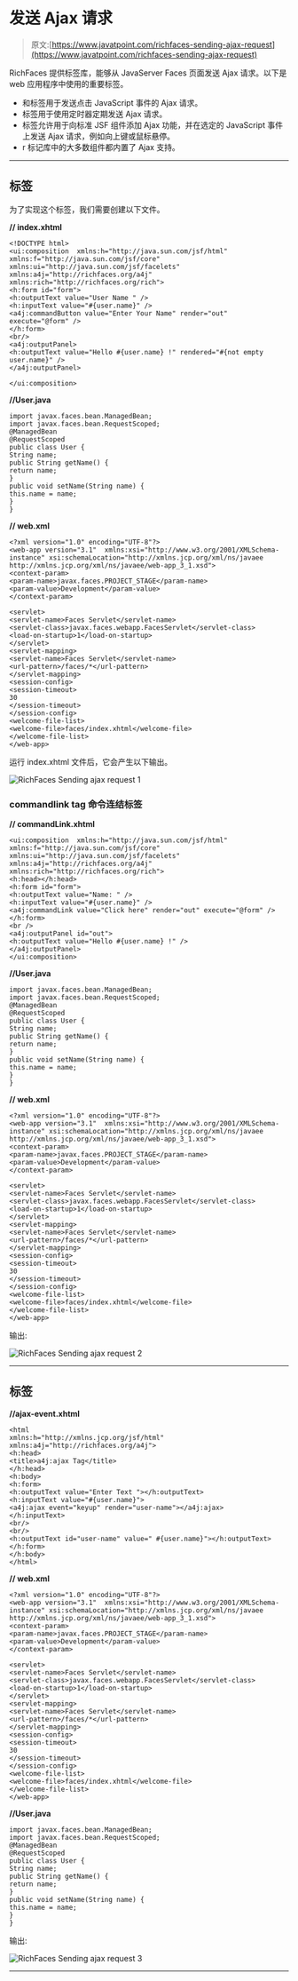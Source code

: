 # 发送 Ajax 请求

> 原文:[https://www.javatpoint.com/richfaces-sending-ajax-request](https://www.javatpoint.com/richfaces-sending-ajax-request)

RichFaces 提供标签库，能够从 JavaServer Faces 页面发送 Ajax 请求。以下是 web 应用程序中使用的重要标签。

*   <commandbutton>和<commandlink>标签用于发送点击 JavaScript 事件的 Ajax 请求。</commandlink></commandbutton>
*   <poll>标签用于使用定时器定期发送 Ajax 请求。</poll>
*   <ajax>标签允许用于向标准 JSF 组件添加 Ajax 功能，并在选定的 JavaScript 事件上发送 Ajax 请求，例如向上键或鼠标悬停。</ajax>
*   r 标记库中的大多数组件都内置了 Ajax 支持。

* * *

## <commandbutton>标签</commandbutton>

为了实现这个标签，我们需要创建以下文件。

**// index.xhtml**

```
<!DOCTYPE html>
<ui:composition  xmlns:h="http://java.sun.com/jsf/html"
xmlns:f="http://java.sun.com/jsf/core" xmlns:ui="http://java.sun.com/jsf/facelets" xmlns:a4j="http://richfaces.org/a4j"
xmlns:rich="http://richfaces.org/rich">
<h:form id="form">
<h:outputText value="User Name " />
<h:inputText value="#{user.name}" />
<a4j:commandButton value="Enter Your Name" render="out" execute="@form" />
</h:form>
<br/>
<a4j:outputPanel>
<h:outputText value="Hello #{user.name} !" rendered="#{not empty user.name}" />
</a4j:outputPanel>

</ui:composition>

```

**//User.java**

```
import javax.faces.bean.ManagedBean;
import javax.faces.bean.RequestScoped;
@ManagedBean
@RequestScoped
public class User {
String name;
public String getName() {
return name;
}
public void setName(String name) {
this.name = name;
}
}

```

**// web.xml**

```
<?xml version="1.0" encoding="UTF-8"?>
<web-app version="3.1"  xmlns:xsi="http://www.w3.org/2001/XMLSchema-instance" xsi:schemaLocation="http://xmlns.jcp.org/xml/ns/javaee http://xmlns.jcp.org/xml/ns/javaee/web-app_3_1.xsd">
<context-param>
<param-name>javax.faces.PROJECT_STAGE</param-name>
<param-value>Development</param-value>
</context-param>

<servlet>
<servlet-name>Faces Servlet</servlet-name>
<servlet-class>javax.faces.webapp.FacesServlet</servlet-class>
<load-on-startup>1</load-on-startup>
</servlet>
<servlet-mapping>
<servlet-name>Faces Servlet</servlet-name>
<url-pattern>/faces/*</url-pattern>
</servlet-mapping>
<session-config>
<session-timeout>
30
</session-timeout>
</session-config>
<welcome-file-list>
<welcome-file>faces/index.xhtml</welcome-file>
</welcome-file-list>
</web-app>

```

运行 index.xhtml 文件后，它会产生以下输出。

![RichFaces Sending ajax request 1](../Images/ef92b6b3aba21b87950f352bb46fa362.png)

### commandlink tag 命令连结标签

**// commandLink.xhtml**

```
<ui:composition  xmlns:h="http://java.sun.com/jsf/html"
xmlns:f="http://java.sun.com/jsf/core" xmlns:ui="http://java.sun.com/jsf/facelets" xmlns:a4j="http://richfaces.org/a4j"
xmlns:rich="http://richfaces.org/rich">
<h:head></h:head>
<h:form id="form">
<h:outputText value="Name: " />
<h:inputText value="#{user.name}" />
<a4j:commandLink value="Click here" render="out" execute="@form" />
</h:form>
<br />
<a4j:outputPanel id="out">
<h:outputText value="Hello #{user.name} !" />
</a4j:outputPanel>
</ui:composition>

```

**//User.java**

```
import javax.faces.bean.ManagedBean;
import javax.faces.bean.RequestScoped;
@ManagedBean
@RequestScoped
public class User {
String name;
public String getName() {
return name;
}
public void setName(String name) {
this.name = name;
}
}

```

**// web.xml**

```
<?xml version="1.0" encoding="UTF-8"?>
<web-app version="3.1"  xmlns:xsi="http://www.w3.org/2001/XMLSchema-instance" xsi:schemaLocation="http://xmlns.jcp.org/xml/ns/javaee http://xmlns.jcp.org/xml/ns/javaee/web-app_3_1.xsd">
<context-param>
<param-name>javax.faces.PROJECT_STAGE</param-name>
<param-value>Development</param-value>
</context-param>

<servlet>
<servlet-name>Faces Servlet</servlet-name>
<servlet-class>javax.faces.webapp.FacesServlet</servlet-class>
<load-on-startup>1</load-on-startup>
</servlet>
<servlet-mapping>
<servlet-name>Faces Servlet</servlet-name>
<url-pattern>/faces/*</url-pattern>
</servlet-mapping>
<session-config>
<session-timeout>
30
</session-timeout>
</session-config>
<welcome-file-list>
<welcome-file>faces/index.xhtml</welcome-file>
</welcome-file-list>
</web-app>

```

输出:

![RichFaces Sending ajax request 2](../Images/ab21082370c588384d6162d37b29dd31.png)

* * *

## <ajax>标签</ajax>

**//ajax-event.xhtml**

```
<html 
xmlns:h="http://xmlns.jcp.org/jsf/html"
xmlns:a4j="http://richfaces.org/a4j">
<h:head>
<title>a4j:ajax Tag</title>
</h:head>
<h:body>
<h:form>
<h:outputText value="Enter Text "></h:outputText>
<h:inputText value="#{user.name}">
<a4j:ajax event="keyup" render="user-name"></a4j:ajax>
</h:inputText>
<br/>
<br/>
<h:outputText id="user-name" value=" #{user.name}"></h:outputText>
</h:form>
</h:body>
</html>

```

**// web.xml**

```
<?xml version="1.0" encoding="UTF-8"?>
<web-app version="3.1"  xmlns:xsi="http://www.w3.org/2001/XMLSchema-instance" xsi:schemaLocation="http://xmlns.jcp.org/xml/ns/javaee http://xmlns.jcp.org/xml/ns/javaee/web-app_3_1.xsd">
<context-param>
<param-name>javax.faces.PROJECT_STAGE</param-name>
<param-value>Development</param-value>
</context-param>

<servlet>
<servlet-name>Faces Servlet</servlet-name>
<servlet-class>javax.faces.webapp.FacesServlet</servlet-class>
<load-on-startup>1</load-on-startup>
</servlet>
<servlet-mapping>
<servlet-name>Faces Servlet</servlet-name>
<url-pattern>/faces/*</url-pattern>
</servlet-mapping>
<session-config>
<session-timeout>
30
</session-timeout>
</session-config>
<welcome-file-list>
<welcome-file>faces/index.xhtml</welcome-file>
</welcome-file-list>
</web-app>

```

**//User.java**

```
import javax.faces.bean.ManagedBean;
import javax.faces.bean.RequestScoped;
@ManagedBean
@RequestScoped
public class User {
String name;
public String getName() {
return name;
}
public void setName(String name) {
this.name = name;
}
}

```

输出:

![RichFaces Sending ajax request 3](../Images/86d29e25a20b40f55bb10fa49e27a7be.png)

* * *